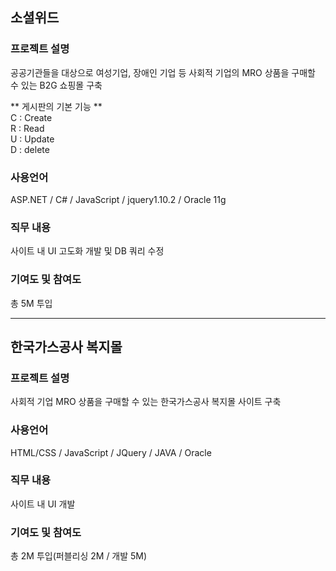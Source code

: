 ## 소셜위드

  ### 프로젝트 설명
  공공기관들을 대상으로 여성기업, 장애인 기업 등 사회적 기업의 MRO 상품을 구매할 수 있는 B2G 쇼핑몰 구축

  ** 게시판의 기본 기능 **<br>
  C : Create<br>
  R : Read<br>
  U : Update<br>
  D : delete<br>

  ### 사용언어
  ASP.NET / C# / JavaScript / jquery1.10.2 / Oracle 11g

  ### 직무 내용
  사이트 내 UI 고도화 개발 및 DB 쿼리 수정

  ### 기여도 및 참여도
  총 5M 투입 

----------------------------------------------------------------------------

## 한국가스공사 복지몰

  ### 프로젝트 설명
  사회적 기업 MRO 상품을 구매할 수 있는 한국가스공사 복지몰 사이트 구축

  ### 사용언어
  HTML/CSS / JavaScript / JQuery / JAVA / Oracle

  ### 직무 내용
  사이트 내 UI 개발

  ### 기여도 및 참여도
  총 2M 투입(퍼블리싱 2M / 개발 5M)



